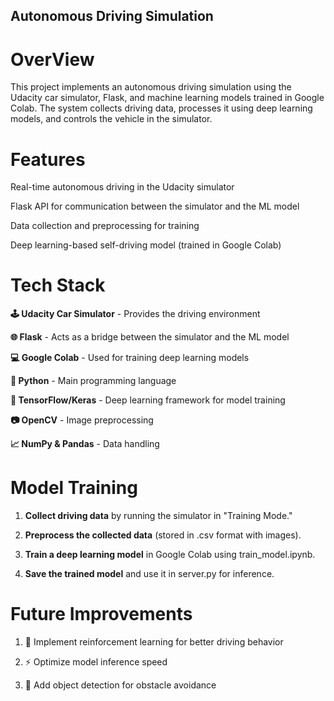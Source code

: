 ## Autonomous Driving Simulation
# OverView
This project implements an autonomous driving simulation using the Udacity car simulator, Flask, and machine learning models trained in Google Colab. The system collects driving data, processes it using deep learning models, and controls the vehicle in the simulator.

# Features

Real-time autonomous driving in the Udacity simulator

Flask API for communication between the simulator and the ML model

Data collection and preprocessing for training

Deep learning-based self-driving model (trained in Google Colab)

# Tech Stack

**🕹 Udacity Car Simulator** - Provides the driving environment

**🌐 Flask** - Acts as a bridge between the simulator and the ML model

**💻 Google Colab** - Used for training deep learning models

**🐍 Python** - Main programming language

**🔬 TensorFlow/Keras** - Deep learning framework for model training

**📷 OpenCV** - Image preprocessing

**📈 NumPy & Pandas** - Data handling

# Model Training

1. **Collect driving data** by running the simulator in "Training Mode."

2. **Preprocess the collected data** (stored in .csv format with images).

3. **Train a deep learning model** in Google Colab using train_model.ipynb.

4. **Save the trained model** and use it in server.py for inference.

# Future Improvements

1. 🚀 Implement reinforcement learning for better driving behavior

2. ⚡ Optimize model inference speed

3. 🛑 Add object detection for obstacle avoidance
